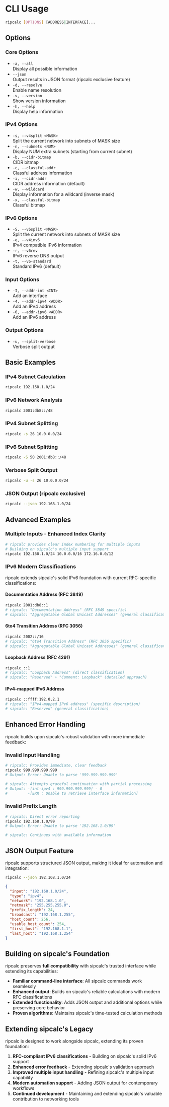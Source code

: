 # CLI Usage

```bash
ripcalc [OPTIONS] [ADDRESS|INTERFACE]...
```

## Options

### Core Options
- `-a, --all`  
  Display all possible information
- `--json`  
  Output results in JSON format (ripcalc exclusive feature)
- `-d, --resolve`  
  Enable name resolution
- `-v, --version`  
  Show version information
- `-h, --help`  
  Display help information

### IPv4 Options
- `-s, --v4split <MASK>`  
  Split the current network into subnets of MASK size
- `-n, --subnets <NUM>`  
  Display NUM extra subnets (starting from current subnet)
- `-b, --cidr-bitmap`  
  CIDR bitmap
- `-c, --classful-addr`  
  Classful address information
- `-i, --cidr-addr`  
  CIDR address information (default)
- `-w, --wildcard`  
  Display information for a wildcard (inverse mask)
- `-x, --classful-bitmap`  
  Classful bitmap

### IPv6 Options
- `-S, --v6split <MASK>`  
  Split the current network into subnets of MASK size
- `-e, --v4inv6`  
  IPv4 compatible IPv6 information
- `-r, --v6rev`  
  IPv6 reverse DNS output
- `-t, --v6-standard`  
  Standard IPv6 (default)

### Input Options
- `-I, --addr-int <INT>`  
  Add an interface
- `-4, --addr-ipv4 <ADDR>`  
  Add an IPv4 address
- `-6, --addr-ipv6 <ADDR>`  
  Add an IPv6 address

### Output Options
- `-u, --split-verbose`  
  Verbose split output

## Basic Examples

### IPv4 Subnet Calculation
```bash
ripcalc 192.168.1.0/24
```

### IPv6 Network Analysis
```bash
ripcalc 2001:db8::/48
```

### IPv4 Subnet Splitting
```bash
ripcalc -s 26 10.0.0.0/24
```

### IPv6 Subnet Splitting
```bash
ripcalc -S 50 2001:db8::/48
```

### Verbose Split Output
```bash
ripcalc -u -s 26 10.0.0.0/24
```

### JSON Output (ripcalc exclusive)
```bash
ripcalc --json 192.168.1.0/24
```

## Advanced Examples

### Multiple Inputs - Enhanced Index Clarity
```bash
# ripcalc provides clear index numbering for multiple inputs
# Building on sipcalc's multiple input support
ripcalc 192.168.1.0/24 10.0.0.0/16 172.16.0.0/12
```

### IPv6 Modern Classifications

ripcalc extends sipcalc's solid IPv6 foundation with current RFC-specific classifications:

#### Documentation Address (RFC 3849)
```bash
ripcalc 2001:db8::1
# ripcalc: "Documentation Address" (RFC 3849 specific)
# sipcalc: "Aggregatable Global Unicast Addresses" (general classification)
```

#### 6to4 Transition Address (RFC 3056)
```bash
ripcalc 2002::/16
# ripcalc: "6to4 Transition Address" (RFC 3056 specific)
# sipcalc: "Aggregatable Global Unicast Addresses" (general classification)
```

#### Loopback Address (RFC 4291)
```bash
ripcalc ::1
# ripcalc: "Loopback Address" (direct classification)
# sipcalc: "Reserved" + "Comment: Loopback" (detailed approach)
```

#### IPv4-mapped IPv6 Address
```bash
ripcalc ::ffff:192.0.2.1
# ripcalc: "IPv4-mapped IPv6 address" (specific description)
# sipcalc: "Reserved" (general classification)
```

## Enhanced Error Handling

ripcalc builds upon sipcalc's robust validation with more immediate feedback:

### Invalid Input Handling
```bash
# ripcalc: Provides immediate, clear feedback
ripcalc 999.999.999.999
# Output: Error: Unable to parse '999.999.999.999'

# sipcalc: Attempts graceful continuation with partial processing
# Output: -[int-ipv4 : 999.999.999.999] - 0
#         -[ERR : Unable to retrieve interface information]
```

### Invalid Prefix Length
```bash
# ripcalc: Direct error reporting
ripcalc 192.168.1.0/99
# Output: Error: Unable to parse '192.168.1.0/99'

# sipcalc: Continues with available information
```

## JSON Output Feature

ripcalc supports structured JSON output, making it ideal for automation and integration:

```bash
ripcalc --json 192.168.1.0/24
```

```json
{
  "input": "192.168.1.0/24",
  "type": "ipv4",
  "network": "192.168.1.0",
  "netmask": "255.255.255.0",
  "prefix_length": 24,
  "broadcast": "192.168.1.255",
  "host_count": 256,
  "usable_host_count": 254,
  "first_host": "192.168.1.1",
  "last_host": "192.168.1.254"
}
```

## Building on sipcalc's Foundation

ripcalc preserves **full compatibility** with sipcalc's trusted interface while extending its capabilities:

- **Familiar command-line interface**: All sipcalc commands work seamlessly
- **Enhanced output**: Builds on sipcalc's reliable calculations with modern RFC classifications
- **Extended functionality**: Adds JSON output and additional options while preserving core behavior
- **Proven algorithms**: Maintains sipcalc's time-tested calculation methods

## Extending sipcalc's Legacy

ripcalc is designed to work alongside sipcalc, extending its proven foundation:

1. **RFC-compliant IPv6 classifications** - Building on sipcalc's solid IPv6 support
2. **Enhanced error feedback** - Extending sipcalc's validation approach
3. **Improved multiple input handling** - Refining sipcalc's multiple input capability
4. **Modern automation support** - Adding JSON output for contemporary workflows
5. **Continued development** - Maintaining and extending sipcalc's valuable contribution to networking tools
